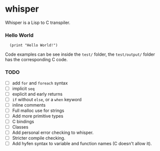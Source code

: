 # whisper

Whisper is a Lisp to C transpiler.




### Hello World
```
  (print "Hello World!") 
```
Code examples can be see inside the `test/` folder, the `test/output/` folder has the corresponding C code. 


### TODO
 - [ ] add `for` and `foreach` syntax 
 - [ ] implicit `seq` 
 - [ ] explicit and early returns 
 - [ ] `if` without `else`, or a `when` keyword
 - [ ] inline comments
 - [ ] Full malloc use for strings
 - [ ] Add more primitive types 
 - [ ] C bindings 
 - [ ] Classes
 - [ ] Add personal error checking to whisper.
 - [ ] Stricter compile checking.
 - [ ] Add hyfen syntax to variable and function names (C doesn't allow it).
